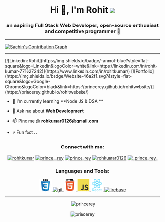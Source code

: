<h1 align="center">Hi 👋, I'm Rohit <img src="https://media.giphy.com/media/WUlplcMpOCEmTGBtBW/giphy.gif" width="30"></h1>
<h3 align="center">an aspiring Full Stack Web Developer, open-source enthusiast and competitive programmer  👀</h3>

<hr>
<a href="https://github.com/princerey/github-readme-activity-graph"><img alt="Sachin's Contribution Graph" src="https://activity-graph.herokuapp.com/graph?username=princerey&theme=react&bg_color=000000&color=AE81CE&line=9644F4&point=FFFFFF&hide_border=true" /></a>  
<hr>
[![Linkedin: Rohit](https://img.shields.io/badge/-anmol-blue?style=flat-square&logo=Linkedin&logoColor=white&link=https://linkedin.com/in/rohit-kumar-771627242)](https://www.linkedin.com/in/rohitkumar/)
[![Portfolio](https://img.shields.io/badge/Website-46a2f1.svg?&style=flat-square&logo=Google-Chrome&logoColor=black&link=https://princerey.github.io/rohitwebsite/)](https://princerey.github.io/rohitwebsite/)

- 🌱 I’m currently learning **Node JS & DSA **

- 💬 Ask me about **Web Development**

- 📫 Ping me @ **rohkumar0126@gmail.com**

- ⚡ Fun fact **..**

<h3 align="center">Connect with me:</h3>
<p align="center">
<a href="https://linkedin.com/in/rohit-kumar-771627242" target="blank"><img align="center" src="https://raw.githubusercontent.com/rahuldkjain/github-profile-readme-generator/master/src/images/icons/Social/linked-in-alt.svg" alt="rohitkumar" height="30" width="40" /></a>
<a href="https://instagram.com/prince__rey" target="blank"><img align="center" src="https://raw.githubusercontent.com/rahuldkjain/github-profile-readme-generator/master/src/images/icons/Social/instagram.svg" alt="prince__rey" height="30" width="40" /></a>
<a href="https://www.codechef.com/users/prince_rey" target="blank"><img align="center" src="https://cdn.jsdelivr.net/npm/simple-icons@3.1.0/icons/codechef.svg" alt="prince_rey" height="30" width="40" /></a>
<a href="https://www.hackerrank.com/rohkumar0126" target="blank"><img align="center" src="https://raw.githubusercontent.com/rahuldkjain/github-profile-readme-generator/master/src/images/icons/Social/hackerrank.svg" alt="rohkumar0126" height="30" width="40" /></a>
<a href="https://twitter.com/_prince_rey_" target="blank"><img align="center" src="https://raw.githubusercontent.com/rahuldkjain/github-profile-readme-generator/master/src/images/icons/Social/twitter.svg" alt="_prince_rey_" height="30" width="40" /></a>
</p>
<h3 align="center">Languages and Tools:</h3>
<p align="center"> 
   <a href="https://www.w3schools.com/css/" target="_blank" rel="noreferrer"> <img src="https://raw.githubusercontent.com/devicons/devicon/master/icons/css3/css3-original-wordmark.svg" alt="css3" width="40" height="40"/> </a>  <a href="https://git-scm.com/" target="_blank" rel="noreferrer"> <img src="https://www.vectorlogo.zone/logos/git-scm/git-scm-icon.svg" alt="git" width="40" height="40"/> </a> <a href="https://www.w3.org/html/" target="_blank" rel="noreferrer"> <img src="https://raw.githubusercontent.com/devicons/devicon/master/icons/html5/html5-original-wordmark.svg" alt="html5" width="40" height="40"/> </a> 
    <a href="https://developer.mozilla.org/en-US/docs/Web/JavaScript" target="_blank" rel="noreferrer"> <img src="https://raw.githubusercontent.com/devicons/devicon/master/icons/javascript/javascript-original.svg" alt="javascript" width="40" height="40"/> </a>  <a href="https://reactjs.org/" target="_blank" rel="noreferrer"> <img src="https://raw.githubusercontent.com/devicons/devicon/master/icons/react/react-original-wordmark.svg" alt="react" width="40" height="40"/> </a> 
<a href="https://firebase.google.com/" target="_blank" rel="noreferrer"> <img src="https://www.vectorlogo.zone/logos/firebase/firebase-icon.svg" alt="firebase" width="40" height="40"/> </a>
</p>

<hr>
<p align="center">&nbsp;<img align="center" src="https://github-readme-stats.vercel.app/api?username=princerey&show_icons=true&locale=en" alt="princerey" /></p>

<p align="center"><img align="center" src="https://github-readme-streak-stats.herokuapp.com/?user=princerey&" alt="princerey" /></p>

